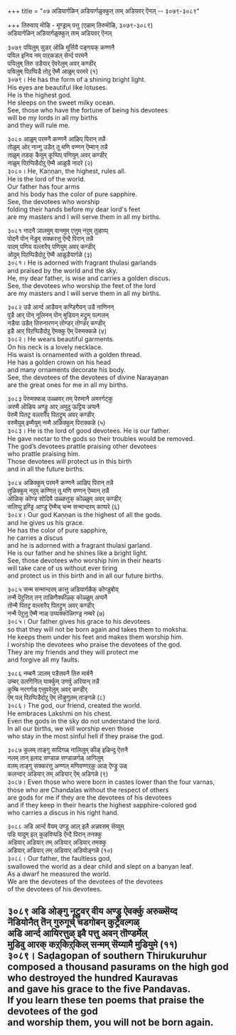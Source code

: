 +++
title = "०७ अडियार्गळिन् अडियार्गळुक्कुत् ताम् अडियवर् ऎनल् -- ३०७९-३०८९"

+++
तिरुवाय् मॊऴि - मूण्ड्राम् पत्तु (एऴाम् तिरुमॊऴि, ३०७९-३०८९)  
अडियार्गळिन् अडियार्गळुक्कुत् ताम् अडियवर् ऎनल्  

३०७९ पयिलुम् सुडर् ऒळि मूर्त्तियै पङ्गयक् कण्णनै  
पयिल इनिय नम् पाऱ्‌कडल् सेर्न्द परमनै  
पयिलुम् तिरु उडैयार् ऎवरेलुम् अवर् कण्डीर्  
पयिलुम् पिऱप्पिडै तोऱु ऎम्मै आळुम् परमरे (१)  
३०७९। He has the form of a shining bright light.  
His eyes are beautiful like lotuses.  
He is the highest god.  
He sleeps on the sweet milky ocean.  
See, those who have the fortune of being his devotees  
will be my lords in all my births  
and they will rule me.  

३०८० आळुम् परमनै कण्णनै आऴिप् पिरान् तन्नै  
तोळुम् ओर् नान्गु उडैत् तू मणि वण्णन् ऎम्मान् तन्नै  
ताळुम् तडक् कैयुम् कूप्पिप् पणियुम् अवर् कण्डीर्  
नाळुम् पिऱप्पिडैदोऱु ऎम्मै आळुडै नादरे (२)  
३०८०। He, Kaṇṇan, the highest, rules all.  
He is the lord of the world.  
Our father has four arms  
and his body has the color of pure sapphire.  
See, the devotees who worship  
folding their hands before my dear lord's feet  
are my masters and I will serve them in all my births.  

३०८१ नादनै ञालमुम् वानमुम् एत्तुम् नऱुम् तुऴाय्प्  
पोदनै पॊन् नॆडुम् सक्करत्तु ऎन्दै पिरान् तन्नै  
पादम् पणिय वल्लारैप् पणियुम् अवर् कण्डीर्  
ओदुम् पिऱप्पिडैदोऱु ऎम्मै आळुडैयार्गळे (३)  
३०८१। He is adorned with fragrant thulasi garlands  
and praised by the world and the sky.  
He, my dear father, is wise and carries a golden discus.  
See, the devotees who worship the feet of the lord  
are my masters and I will serve them in all my births.  

३०८२ उडै आर्न्द आडैयन् कण्डिगैयन् उडै नाणिनन्  
पुडै आर् पॊन् नूलिनन् पॊन् मुडियन् मट्रुम् पल्गलन्  
नडैया उडैत् तिरुनारणन् तॊण्डर् तॊण्डर् कण्डीर्  
इडै आर् पिऱप्पिडैदोऱु ऎमक्कु ऎम् पॆरुमक्कळे (४)  
३०८२। He wears beautiful garments.  
On his neck is a lovely necklace.  
His waist is ornamented with a golden thread.  
He has a golden crown on his head  
and many ornaments decorate his body.  
See, the devotees of the devotees of divine Narayaṇan  
are the great ones for me in all my births.  

३०८३ पॆरुमक्कळ् उळ्ळवर् तम् पॆरुमानै अमरर्गट्कु  
अरुमै ऒऴिय अण्ड्रु आर् अमुदु ऊट्टिय अप्पनै  
पॆरुमै पितट्र वल्लारैप् पितट्रुम् अवर् कण्डीर्  
वरुमैयुम् इम्मैयुम् नम्मै अळिक्कुम् पिराक्कळे (५)  
३०८३। He is the lord of good devotees. He is our father.  
He gave nectar to the gods so their troubles would be removed.  
The god’s devotees prattle praising other devotees  
who prattle praising him.  
Those devotees will protect us in this birth  
and in all the future births.  

३०८४ अळिक्कुम् परमनै कण्णनै आऴिप् पिरान् तन्नै  
तुळिक्कुम् नऱुम् कण्णित् तू मणि वण्णन् ऎम्मान् तन्नै  
ऒळिक् कॊण्ड सोदियै उळ्ळत्तुक् कॊळ्ळुम् अवर् कण्डीर्  
सलिप्पु इण्ड्रि आण्डु ऎम्मैच् चन्म सन्मान्दरम् काप्परे (६)  
३०८४। Our god Kaṇṇan is the highest of all the gods.  
and he gives us his grace.  
He has the color of pure sapphire,  
he carries a discus  
and he is adorned with a fragrant thulasi garland.  
He is our father and he shines like a bright light.  
See, those devotees who worship him in their hearts  
will take care of us without ever tiring  
and protect us in this birth and in all our future births.  

३०८५ सन्म सन्मान्दरम् कात्तु अडियार्गळैक् कॊण्डुबोय्  
तन्मै पॆऱुत्तित् तन् ताळिणैक्कीऴ्क् कॊळ्ळुम् अप्पनै  
तॊन्मै पितट्र वल्लारैप् पितट्रुम् अवर् कण्डीर्  
नन्मै पॆऱुत्तु ऎम्मै नाळ् उय्यक्कॊळ्गिण्ड्र नम्बरे (७)  
३०८५। Our father gives his grace to his devotees  
so that they will not be born again and takes them to moksha.  
He keeps them under his feet and makes them worship him.  
I worship the devotees who praise the devotees of the god.  
They are my friends and they will protect me  
and forgive all my faults.  

३०८६ नम्बनै ञालम् पडैत्तवनै तिरु मार्बनै  
उम्बर् उलगिनिल् यार्क्कुम् उणर्वु अरियान् तन्नै  
कुम्बि नरगर्गळ् एत्तुवरेलुम् अवर् कण्डीर्  
ऎम् पल् पिऱप्पिडैदोऱु ऎम् तॊऴुगुलम् ताङ्गळे (८)  
३०८६। The god, our friend, created the world.  
He embraces Lakshmi on his chest.  
Even the gods in the sky do not understand the lord.  
In all our births, we will worship even those  
who stay in the most sinful hell if they praise the god.  

३०८७ कुलम् ताङ्गु सादिगळ् नालिलुम् कीऴ् इऴिन्दु ऎत्तनै  
नलम् तान् इलाद सण्डाळ सण्डाळर्गळ् आगिलुम्  
वलम् ताङ्गु सक्करत्तु अण्णल् मणिवण्णऱ्‌कु आळ् ऎण्ड्रु उळ्  
कलन्दार् अडियार् तम् अडियार् ऎम् अडिगळे (९)  
३०८७। Even those who were born in castes lower than the four varnas,  
those who are Chandalas without the respect of others  
are gods for me if they are the devotees of his devotees  
and if they keep in their hearts the highest sapphire-colored god  
who carries a discus in his right hand.  

३०८८ अडि आर्न्द वैयम् उण्डु आल् इलै अन्नवसम् सॆय्युम्  
पडि यादुम् इल् कुऴविप्पडि ऎन्दै पिरान् तनक्कु  
अडियार् अडियार् तम् अडियार् अडियार् तमक्कु  
अडियार् अडियार् तम् अडियार् अडियोङ्गळे (१०)  
३०८८। Our father, the faultless god,  
swallowed the world as a dear child and slept on a banyan leaf.  
As a dwarf he measured the world.  
We are the devotees of the devotees of the devotees  
of the devotees of his devotees.  

३०८९ अडि ओङ्गु नूट्रुवर् वीय अण्ड्रु ऐवर्क्कु अरुळ्सॆय्द  
नॆडियोनैत् तॆन् गुरुगूर्च् चडगोबन् कुट्रेवल्गळ्  
अडि आर्न्द आयिरत्तुळ् इवै पत्तु अवन् तॊण्डर्मेल्  
मुडिवु आरक् कऱ्‌किऱ्‌किल् सन्मम् सॆय्यामै मुडियुमे (११)  
३०८९। Saḍagopan of southern Thirukuruhur  
composed a thousand pasurams on the high god  
who destroyed the hundred Kauravas  
and gave his grace to the five Pandavas.  
If you learn these ten poems that praise the devotees of the god  
and worship them, you will not be born again.  
-----------  



